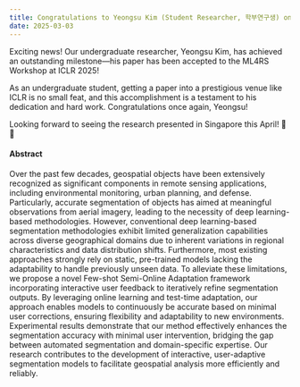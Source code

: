 ```yaml
---
title: Congratulations to Yeongsu Kim (Student Researcher, 학부연구생) on ICLR 2025 Workshop Acceptance!
date: 2025-03-03
---
```


Exciting news! Our undergraduate researcher, Yeongsu Kim, has achieved an outstanding milestone—his paper has been accepted to the ML4RS Workshop at ICLR 2025!

As an undergraduate student, getting a paper into a prestigious venue like ICLR is no small feat, and this accomplishment is a testament to his dedication and hard work. Congratulations once again, Yeongsu!

Looking forward to seeing the research presented in Singapore this April! 🚀🎉

#### Abstract
Over the past few decades, geospatial objects have been extensively recognized as significant components in remote sensing applications, including environmental monitoring, urban planning, and defense. Particularly, accurate segmentation of objects has aimed at meaningful observations from aerial imagery, leading to the necessity of deep learning-based methodologies. However, conventional deep learning-based segmentation methodologies exhibit limited generalization capabilities across diverse geographical domains due to inherent variations in regional characteristics and data distribution shifts. Furthermore, most existing approaches strongly rely on static, pre-trained models lacking the adaptability to handle previously unseen data. To alleviate these limitations, we propose a novel Few-shot Semi-Online Adaptation framework incorporating interactive user feedback to iteratively refine segmentation outputs. By leveraging online learning and test-time adaptation, our approach enables models to continuously be accurate based on minimal user corrections, ensuring flexibility and adaptability to new environments. Experimental results demonstrate that our method effectively enhances the segmentation accuracy with minimal user intervention, bridging the gap between automated segmentation and domain-specific expertise. Our research contributes to the development of interactive, user-adaptive segmentation models to facilitate geospatial analysis more efficiently and reliably. 